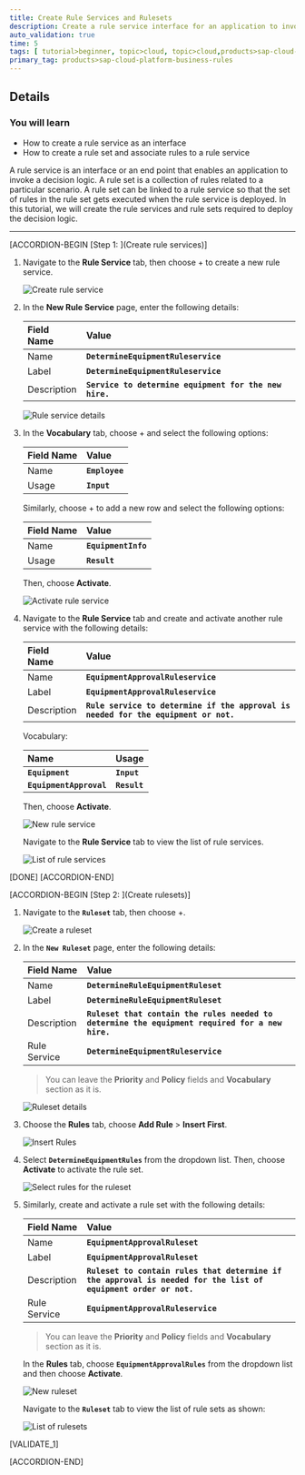 ```yaml
---
title: Create Rule Services and Rulesets
description: Create a rule service interface for an application to invoke the decision logic by associating the rule to a ruleset of the rule service.
auto_validation: true
time: 5
tags: [ tutorial>beginner, topic>cloud, topic>cloud,products>sap-cloud-platform,products>sap-cloud-platform-for-the-cloud-foundry-environment]
primary_tag: products>sap-cloud-platform-business-rules
---
```


## Details
### You will learn
  - How to create a rule service as an interface
  - How to create a rule set and associate rules to a rule service

A rule service is an interface or an end point that enables an application to invoke a decision logic. A rule set is a collection of rules related to a particular scenario. A rule set can be linked to a rule service so that the set of rules in the rule set gets executed when the rule service is deployed.
In this tutorial, we will create the rule services and rule sets required to deploy the decision logic.


---

[ACCORDION-BEGIN [Step 1: ](Create rule services)]

1. Navigate to the **Rule Service** tab, then choose + to create a new rule service.

    ![Create rule service](create_rule_service1.png)

2. In the **New Rule Service** page, enter the following details:

    |  Field Name     | Value
    |  :------------- | :-------------
    |  Name           | **`DetermineEquipmentRuleservice`**
    |  Label         | **`DetermineEquipmentRuleservice`**
    |  Description    | **`Service to determine equipment for the new hire.`**

    ![Rule service details](create_rule_service2.png)

3. In the **Vocabulary** tab, choose + and select the following options:

    |  Field Name     | Value
    |  :------------- | :-------------
    |  Name           | **`Employee`**
    |  Usage         | **`Input`**

    Similarly, choose + to add a new row and select the following options:

    |  Field Name     | Value
    |  :------------- | :-------------
    |  Name           | **`EquipmentInfo`**
    |  Usage         | **`Result`**

    Then, choose **Activate**.

    ![Activate rule service](create_rule_service3.png)

4. Navigate to the **Rule Service** tab and create and activate another rule service with the following details:

    |  Field Name     | Value
    |  :------------- | :-------------
    |  Name           | **`EquipmentApprovalRuleservice`**
    |  Label         | **`EquipmentApprovalRuleservice`**
    |  Description    | **`Rule service to determine if the approval is needed for the equipment or not.`**

    Vocabulary:

    |  Name     | Usage
    |  :------------- | :-------------
    |  **`Equipment`**           | **`Input`**
    |  **`EquipmentApproval`**    | **`Result`**

    Then, choose **Activate**.

    ![New rule service](create_rule_service4.png)

    Navigate to the **Rule Service** tab to view the list of rule services.

    ![List of rule services](create_rule_service5.png)

[DONE]
[ACCORDION-END]

[ACCORDION-BEGIN [Step 2: ](Create rulesets)]

1. Navigate to the **`Ruleset`** tab, then choose +.

    ![Create a ruleset](create_ruleset1.png)

2. In the **`New Ruleset`** page, enter the following details:

    |  Field Name     | Value
    |  :------------- | :-------------
    |  Name           | **`DetermineRuleEquipmentRuleset`**
    |  Label         | **`DetermineRuleEquipmentRuleset`**
    |  Description    | **`Ruleset that contain the rules needed to determine the equipment required for a new hire.`**
    |  Rule Service   |  **`DetermineEquipmentRuleservice`**

    >You can leave the **Priority** and **Policy** fields and **Vocabulary** section as it is.

    ![Ruleset details](create_ruleset2.png)

3. Choose the **Rules** tab, choose **Add Rule** > **Insert First**.

    ![Insert Rules](create_ruleset3.png)

4. Select **`DetermineEquipmentRules`** from the dropdown list. Then, choose **Activate** to activate the rule set.

    ![Select rules for the ruleset](create_ruleset4.png)

5. Similarly, create and activate a rule set with the following details:

    |  Field Name     | Value
    |  :------------- | :-------------
    |  Name           | **`EquipmentApprovalRuleset`**
    |  Label         | **`EquipmentApprovalRuleset`**
    |  Description    | **`Ruleset to contain rules that determine if the approval is needed for the list of equipment order or not.`**
    |  Rule Service   |  **`EquipmentApprovalRuleservice`**

    >You can leave the **Priority** and **Policy** fields and **Vocabulary** section as it is.

    In the **Rules** tab, choose **`EquipmentApprovalRules`** from the dropdown list and then choose **Activate**.

    ![New ruleset](create_ruleset5.png)

    Navigate to the **`Ruleset`** tab to view the list of rule sets as shown:

    ![List of rulesets](create_ruleset6.png)

[VALIDATE_1]

[ACCORDION-END]
